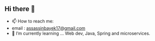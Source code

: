 ## Hi there 👋
- 📫 How to reach me: 
- email : assassinbayek17@gmail.com
- 🌱 I’m currently learning ... Web dev, Java, Spring and microservices.
<!--
**ASSASSINBAYEK/ASSASSINBAYEK** is a ✨ _special_ ✨ repository because its `README.md` (this file) appears on your GitHub profile.

Here are some ideas to get you started:

- 🔭 I’m currently working on ... 

- 👯 I’m looking to collaborate on ...
- 🤔 I’m looking for help with ...
- 💬 Ask me about ...
- 📫 How to reach me: ...
- 😄 Pronouns: ...
- ⚡ Fun fact: ...
-->
